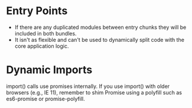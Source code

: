 # Entry Points

* If there are any duplicated modules between entry chunks they will be included in both bundles.
* It isn't as flexible and can't be used to dynamically split code with the core application logic.

# Dynamic Imports
import() calls use promises internally. If you use import() with older browsers (e.g., IE 11), remember to shim Promise using a polyfill such as es6-promise or promise-polyfill.